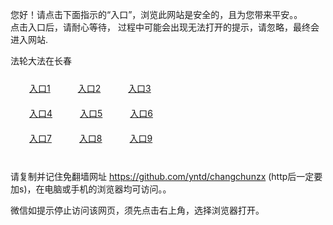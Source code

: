 您好！请点击下面指示的“入口”，浏览此网站是安全的，且为您带来平安。。 <br/>
点击入口后，请耐心等待， 过程中可能会出现无法打开的提示，请忽略，最终会进入网站. </br>

法轮大法在长春<br/>
<div style="padding:10px"><a style="margin:20px" target="_blank" href="https://d21u12i3y89qfq.cloudfront.net/2Qpsp?vdfwmmpj" id="ccLink1" rel="nofollow">入口1</a> <a target="_blank" style="margin:20px" href="https://d159pi6loj288v.cloudfront.net/2Qpsp?wkshiz" id="ccLink2" rel="nofollow">入口2</a> <a style="margin:20px" target="_blank" href="https://d2v93oobm5h4sn.cloudfront.net/2Qpsp?ftjzbvgf" id="ccLink3" rel="nofollow">入口3</a></div>

<div style="padding:10px" ><a style="margin:20px" target="_blank" href="https://d21u12i3y89qfq.cloudfront.net/2Qpsp?vdfwmmpj" id="ccLink4" rel="nofollow">入口4</a> <a style="margin:20px" href="https://d159pi6loj288v.cloudfront.net/2Qpsp?wkshiz" target="_blank" id="ccLink5" rel="nofollow">入口5</a> <a style="margin:20px" href="https://d2v93oobm5h4sn.cloudfront.net/2Qpsp?ftjzbvgf" target="_blank" id="ccLink6" rel="nofollow">入口6</a></div>

<div style="padding:10px"><a style="margin:20px" target="_blank" href="https://d21u12i3y89qfq.cloudfront.net/2Qpsp?vdfwmmpj" id="ccLink7" rel="nofollow">入口7</a> <a style="margin:20px" href="https://d159pi6loj288v.cloudfront.net/2Qpsp?wkshiz" target="_blank" id="ccLink8" rel="nofollow">入口8</a> <a style="margin:20px" target="_blank" href="https://d2v93oobm5h4sn.cloudfront.net/2Qpsp?ftjzbvgf" id="ccLink9" rel="nofollow">入口9</a></div>

<br/>



请复制并记住免翻墙网址 https://github.com/yntd/changchunzx (http后一定要加s)，在电脑或手机的浏览器均可访问。。<br/>

微信如提示停止访问该网页，须先点击右上角，选择浏览器打开。
